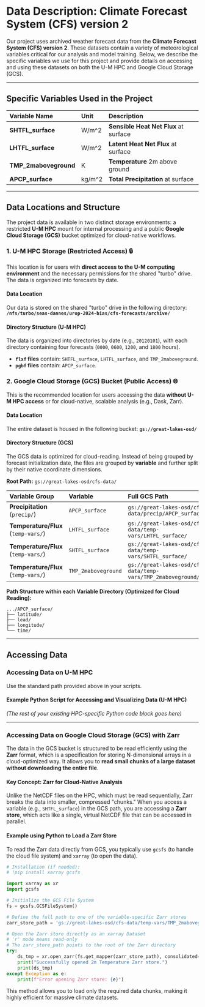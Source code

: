 # Data Description: Climate Forecast System (CFS) version 2

Our project uses archived weather forecast data from the **Climate Forecast System (CFS) version 2**. These datasets contain a variety of meteorological variables critical for our analysis and model training. Below, we describe the specific variables we use for this project and provide details on accessing and using these datasets on both the U-M HPC and Google Cloud Storage (GCS).

-----

## Specific Variables Used in the Project

| **Variable Name** | **Unit** | **Description** |
| :--- | :--- | :--- |
| **SHTFL\_surface** | W/m^2 | **Sensible Heat Net Flux** at surface |
| **LHTFL\_surface** | W/m^2 | **Latent Heat Net Flux** at surface |
| **TMP\_2maboveground** | K | **Temperature** 2m above ground |
| **APCP\_surface** | kg/m^2 | **Total Precipitation** at surface |

-----

## Data Locations and Structure

The project data is available in two distinct storage environments: a restricted **U-M HPC** mount for internal processing and a public **Google Cloud Storage (GCS)** bucket optimized for cloud-native workflows.

### 1\. U-M HPC Storage (Restricted Access) 🔒

This location is for users with **direct access to the U-M computing environment** and the necessary permissions for the shared "turbo" drive. The data is organized into forecasts by date.

#### Data Location

Our data is stored on the shared "turbo" drive in the following directory:
**`/nfs/turbo/seas-dannes/urop-2024-bias/cfs-forecasts/archive/`**

#### Directory Structure (U-M HPC)

The data is organized into directories by date (e.g., `20120101`), with each directory containing four forecasts (`0000`, `0600`, `1200`, and `1800` hours).

  - **`flxf` files** contain: `SHTFL_surface`, `LHTFL_surface`, and `TMP_2maboveground`.
  - **`pgbf` files** contain: `APCP_surface`.

### 2\. Google Cloud Storage (GCS) Bucket (Public Access) 🌐

This is the recommended location for users accessing the data **without U-M HPC access** or for cloud-native, scalable analysis (e.g., Dask, Zarr).

#### Data Location

The entire dataset is housed in the following bucket:
**`gs://great-lakes-osd/`**

#### Directory Structure (GCS)

The GCS data is optimized for cloud-reading. Instead of being grouped by forecast initialization date, the files are grouped by **variable** and further split by their native coordinate dimensions.

**Root Path:** `gs://great-lakes-osd/cfs-data/`

| Variable Group | Variable | Full GCS Path |
| :--- | :--- | :--- |
| **Precipitation** (`precip/`) | `APCP_surface` | `gs://great-lakes-osd/cfs-data/precip/APCP_surface/` |
| **Temperature/Flux** (`temp-vars/`) | `LHTFL_surface` | `gs://great-lakes-osd/cfs-data/temp-vars/LHTFL_surface/` |
| **Temperature/Flux** (`temp-vars/`) | `SHTFL_surface` | `gs://great-lakes-osd/cfs-data/temp-vars/SHTFL_surface/` |
| **Temperature/Flux** (`temp-vars/`) | `TMP_2maboveground` | `gs://great-lakes-osd/cfs-data/temp-vars/TMP_2maboveground/` |

**Path Structure within each Variable Directory (Optimized for Cloud Reading):**

```
.../APCP_surface/
├── latitude/
├── lead/
├── longitude/
└── time/
```

-----

## Accessing Data

### Accessing Data on U-M HPC

Use the standard path provided above in your scripts.

#### Example Python Script for Accessing and Visualizing Data (U-M HPC)

*(The rest of your existing HPC-specific Python code block goes here)*

-----

### Accessing Data on Google Cloud Storage (GCS) with Zarr

The data in the GCS bucket is structured to be read efficiently using the **Zarr** format, which is a specification for storing N-dimensional arrays in a cloud-optimized way. It allows you to **read small chunks of a large dataset without downloading the entire file**.

#### Key Concept: Zarr for Cloud-Native Analysis

Unlike the NetCDF files on the HPC, which must be read sequentially, Zarr breaks the data into smaller, compressed "chunks." When you access a variable (e.g., `SHTFL_surface`) in the GCS path, you are accessing a **Zarr store**, which acts like a single, virtual NetCDF file that can be accessed in parallel.

#### Example using Python to Load a Zarr Store

To read the Zarr data directly from GCS, you typically use `gcsfs` (to handle the cloud file system) and `xarray` (to open the data).

```python
# Installation (if needed):
# !pip install xarray gcsfs

import xarray as xr
import gcsfs

# Initialize the GCS File System
fs = gcsfs.GCSFileSystem()

# Define the full path to one of the variable-specific Zarr stores
zarr_store_path = 'gs://great-lakes-osd/cfs-data/temp-vars/TMP_2maboveground/'

# Open the Zarr store directly as an xarray Dataset
# 'r' mode means read-only
# The zarr_store_path points to the root of the Zarr directory
try:
    ds_tmp = xr.open_zarr(fs.get_mapper(zarr_store_path), consolidated=True)
    print("Successfully opened 2m Temperature Zarr store.")
    print(ds_tmp)
except Exception as e:
    print(f"Error opening Zarr store: {e}")
```

This method allows you to load only the required data chunks, making it highly efficient for massive climate datasets.
